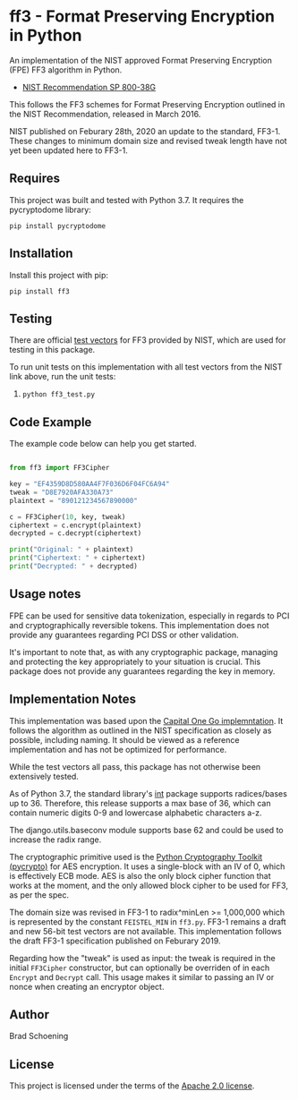 # ff3 - Format Preserving Encryption in Python

An implementation of the NIST approved Format Preserving Encryption (FPE) FF3 algorithm in Python.

* [NIST Recommendation SP 800-38G](http://nvlpubs.nist.gov/nistpubs/SpecialPublications/NIST.SP.800-38G.pdf)

This follows the FF3 schemes for Format Preserving Encryption outlined in the NIST Recommendation, released in March 2016. 

NIST published on Feburary 28th, 2020 an update to the standard, FF3-1.  These changes to minimum domain size and revised tweak length have not
yet been updated here to FF3-1.

## Requires

This project was built and tested with Python 3.7.  It requires the pycryptodome library:

`pip install pycryptodome`

## Installation

Install this project with pip:

`pip install ff3`

## Testing

There are official [test vectors](http://csrc.nist.gov/groups/ST/toolkit/examples.html) for FF3 provided by NIST, which are used for testing in this package.

To run unit tests on this implementation with all test vectors from the NIST link above, run the unit tests:

  1. `python ff3_test.py`

## Code Example

The example code below can help you get started.

```python

from ff3 import FF3Cipher

key = "EF4359D8D580AA4F7F036D6F04FC6A94"
tweak = "D8E7920AFA330A73"
plaintext = "890121234567890000"

c = FF3Cipher(10, key, tweak)
ciphertext = c.encrypt(plaintext)
decrypted = c.decrypt(ciphertext)

print("Original: " + plaintext)
print("Ciphertext: " + ciphertext)
print("Decrypted: " + decrypted)

```

## Usage notes

FPE can be used for sensitive data tokenization, especially in regards to PCI and cryptographically reversible tokens. This implementation does not provide any guarantees regarding PCI DSS or other validation.

It's important to note that, as with any cryptographic package, managing and protecting the key appropriately to your situation is crucial. This package does not provide any guarantees regarding the key in memory.

## Implementation Notes

This implementation was based upon the [Capital One Go implemntation](https://github.com/capitalone/fpe).  It follows the algorithm as outlined in the NIST specification as closely as possible, including naming.  It should be viewed as a reference implementation and has not be optimized for performance. 

While the test vectors all pass, this package has not otherwise been extensively tested. 

As of Python 3.7, the standard library's [int](https://docs.python.org/3/library/functions.html#int) package supports radices/bases up to 36. Therefore, this release supports a max base of 36, which can contain numeric digits 0-9 and lowercase alphabetic characters a-z.

The django.utils.baseconv module supports base 62 and could be used to increase the radix range.

The cryptographic primitive used is the [Python Cryptography Toolkit (pycrypto)](https://pypi.org/project/pycrypto) for AES encryption. It uses a single-block with an IV of 0, which is effectively ECB mode. AES is also the only block cipher function that works at the moment, and the only allowed block cipher to be used for FF3, as per the spec.

The domain size was revised in FF3-1 to radix^minLen >= 1,000,000 which is represented by the constant `FEISTEL_MIN` in `ff3.py`. FF3-1 remains a draft and new 56-bit test vectors are not available.  This implementation follows the draft FF3-1 specification published on Feburary 2019.

Regarding how the "tweak" is used as input: the tweak is required in the initial `FF3Cipher` constructor, but can optionally be overriden of in each `Encrypt` and `Decrypt` call. This usage makes it similar to passing an IV or nonce when creating an encryptor object.

## Author

Brad Schoening

## License

This project is licensed under the terms of the [Apache 2.0 license](https://www.apache.org/licenses/LICENSE-2.0).
